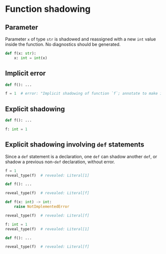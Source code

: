 # Function shadowing

## Parameter

Parameter `x` of type `str` is shadowed and reassigned with a new `int` value inside the function.
No diagnostics should be generated.

```py
def f(x: str):
    x: int = int(x)
```

## Implicit error

```py
def f(): ...

f = 1  # error: "Implicit shadowing of function `f`; annotate to make it explicit if this is intentional"
```

## Explicit shadowing

```py
def f(): ...

f: int = 1
```

## Explicit shadowing involving `def` statements

Since a `def` statement is a declaration, one `def` can shadow another `def`, or shadow a previous
non-`def` declaration, without error.

```py
f = 1
reveal_type(f)  # revealed: Literal[1]

def f(): ...

reveal_type(f)  # revealed: Literal[f]

def f(x: int) -> int:
    raise NotImplementedError

reveal_type(f)  # revealed: Literal[f]

f: int = 1
reveal_type(f)  # revealed: Literal[1]

def f(): ...

reveal_type(f)  # revealed: Literal[f]
```
